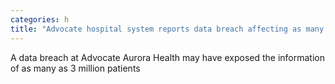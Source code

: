 ```yaml
---
categories: h
title: "Advocate hospital system reports data breach affecting as many as 3 million patients"
---
```

A data breach at Advocate Aurora Health may have exposed the information of as many as 3 million patients